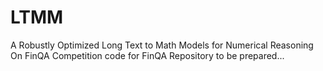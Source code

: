 # LTMM
A Robustly Optimized Long Text to Math Models for Numerical Reasoning On FinQA
Competition code for FinQA
Repository to be prepared...

